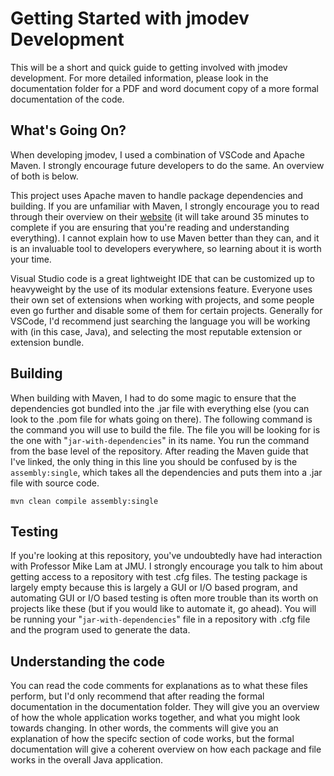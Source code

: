 # Getting Started with jmodev Development

This will be a short and quick guide to getting involved with jmodev development.  For more detailed information, please look in the documentation folder for a PDF and word document copy of a more formal documentation of the code.

## What's Going On?

When developing jmodev, I used a combination of VSCode and Apache Maven.  I strongly encourage future developers to do the same.  An overview of both is below.

This project uses Apache maven to handle package dependencies and building.  If you are unfamiliar with Maven, I strongly encourage you to read through their overview on their [website](https://maven.apache.org/guides/getting-started/ "Maven - Getting Started") (it will take around 35 minutes to complete if you are ensuring that you're reading and understanding everything).  I cannot explain how to use Maven better than they can, and it is an invaluable tool to developers everywhere, so learning about it is worth your time.

Visual Studio code is a great lightweight IDE that can be customized up to heavyweight by the use of its modular extensions feature.  Everyone uses their own set of extensions when working with projects, and some people even go further and disable some of them for certain projects.  Generally for VSCode, I'd recommend just searching the language you will be working with (in this case, Java), and selecting the most reputable extension or extension bundle.

## Building

When building with Maven, I had to do some magic to ensure that the dependencies got bundled into the .jar file with everything else (you can look to the .pom file for whats going on there).  The following command is the command you will use to build the file.  The file you will be looking for is the one with "`jar-with-dependencies`" in its name.  You run the command from the base level of the repository.  After reading the Maven guide that I've linked, the only thing in this line you should be confused by is the `assembly:single`, which takes all the dependencies and puts them into a .jar file with source code.

```
mvn clean compile assembly:single
```

## Testing

If you're looking at this repository, you've undoubtedly have had interaction with Professor Mike Lam at JMU.  I strongly encourage you talk to him about getting access to a repository with test .cfg files.  The testing package is largely empty because this is largely a GUI or I/O based program, and automating GUI or I/O based testing is often more trouble than its worth on projects like these (but if you would like to automate it, go ahead).  You will be running your "`jar-with-dependencies`" file in a repository with .cfg file and the program used to generate the data.

## Understanding the code

You can read the code comments for explanations as to what these files perform, but I'd only recommend that after reading the formal documentation in the documentation folder.  They will give you an overview of how the whole application works together, and what you might look towards changing.  In other words, the comments will give you an explanation of how the specifc section of code works, but the formal documentation will give a coherent overview on how each package and file works in the overall Java application.
